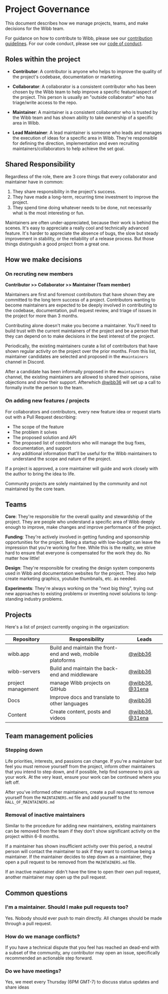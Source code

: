 # Project Governance

This document describes how we manage projects, teams, and make decisions for the Wibb team.

For guidance on how to contribute to Wibb, please see our [contribution guidelines](https://github.com/wibb-inc/.github/blob/main/CONTRIBUTING.md). For our code conduct, please see our [code of conduct](https://github.com/wibb-inc/.github/blob/main/CODE_OF_CONDUCT.md).

## Roles within the project

-   **Contributor**: A contributor is anyone who helps to improve the quality of
    the project's codebase, documentation or marketing.

-   **Collaborator**: A collaborator is a consistent contributor who has been
    chosen by the Wibb team to help improve a specific feature/aspect of the
    project. This person is usually an "outside collaborator" who has triage/write
    access to the repo.

-   **Maintainer**: A maintainer is a consistent collaborator who is trusted by
    the Wibb team and has shown ability to take ownership of a specific area
    in Wibb.

-   **Lead Maintainer**: A lead maintainer is someone who leads and manages the
    execution of ideas for a specific area in Wibb. They're responsible for
    defining the direction, implementation and even recruiting
    maintainers/collaborators to help achieve the set goal.

## Shared Responsibility

Regardless of the role, there are 3 core things that every collaborator and maintainer have in common:

1. They share responsibility in the project's success.
2. They have made a long-term, recurring time investment to improve the project.
3. They spend time doing whatever needs to be done, not necessarily what is the most interesting or fun.

Maintainers are often under-appreciated, because their work is behind the scenes. It's easy to appreciate a really cool and technically advanced feature. It's harder to appreciate the absence of bugs, the slow but steady improvement in stability, or the reliability of a release process. But those things distinguish a good project from a great one.

## How we make decisions

### On recruting new members

**Contributor >> Collaborator >> Maintainer (Team member)**

Maintainers are first and foremost contributors that have shown they are
committed to the long term success of a project. Contributors wanting to become
maintainers are expected to be deeply involved in contributing to the codebase,
documentation, pull request review, and triage of issues in the project for more
than 3 months.

Contributing alone doesn't make you become a maintainer. You'll need to build
trust with the current maintainers of the project and be a person that they can
depend on to make decisions in the best interest of the project.

Periodically, the existing maintainers curate a list of contributors that have
shown regular activity on the project over the prior months. From this list,
maintainer candidates are selected and proposed in the `#maintainers` channel in
Discord.

After a candidate has been informally proposed in the `#maintainers` channel,
the existing maintainers are allowed to shared their opinions, raise objections
and show their support. Afterwhich [@wibb36](https://github.com/wibb36) will set up a call to formally
invite the person to the team.

### On adding new features / projects

For collaborators and contributors, every new feature idea or request starts out
with a Pull Request describing:

-   The scope of the feature
-   The problem it solves
-   The proposed solution and API
-   The proposed list of contributors who will manage the bug fixes,
    documentation, and support
-   Any additional information that'll be useful for the Wibb maintainers to
    understand the scope and nature of the project.

If a project is approved, a core maintainer will guide and work closely with the
author to bring the idea to life.

Community projects are solely maintained by the community and not maintained by
the core team.

## Teams

**Core**: They're responsible for the overall quality and stewardship of the
project. They are people who understand a specific area of Wibb deeply
enough to improve, make changes and improve performance of the project.

**Funding**: They're actively involved in getting funding and sponsorship
opportunities for the project. Being a startup with low-budget can leave the impression that
you're working for free. While this is the reality, we strive hard to ensure
that everyone is compensated for the work they do. No matter how little!

**Design**: They're responsible for creating the design system components used
in Wibb and documentation websites for the project. They also help create
marketing graphics, youtube thumbnails, etc. as needed.

**Experiments**: They're always working on the "next big thing", trying out new
approaches to existing problems or inventing novel solutions to long-standing
industry problems.

## Projects

Here's a list of project currently ongoing in the organization:

| Repository         | Responsibility                                              | Leads              |
| ------------------ | ----------------------------------------------------------- | ------------------ |
| wibb.app        | Build and maintain the front-end and web, mobile platoforms | [@wibb36](https://github.com/wibb36)            |
| wibb-servers    | Build and maintain the back-end and middleware              | [@wibb36](https://github.com/wibb36)            |
| project management | manage Wibb projects on GitHub                           | [@wibb36](https://github.com/wibb36), [@31ena](https://github.com/31ena) |
| Docs               | Improve docs and translate to other languages               | [@wibb36](https://github.com/wibb36)            |
| Content            | Create content, posts and videos                            | [@wibb36](https://github.com/wibb36), [@31ena](https://github.com/31ena) |

## Team management policies

### Stepping down

Life priorities, interests, and passions can change. If you're a maintainer but
feel you must remove yourself from the project, inform other maintainers that
you intend to step down, and if possible, help find someone to pick up your
work. At the very least, ensure your work can be continued where you left off.

After you've informed other maintainers, create a pull request to remove
yourself from the `MAINTAINERS.md` file and add yourself to the
`HALL_OF_MAINTAINERS.md`

### Removal of inactive maintainers

Similar to the procedure for adding new maintainers, existing maintainers can be
removed from the team if they don't show significant activity on the project
within 6-8 months.

If a maintainer has shown insufficient activity over this period, a neutral
person will contact the maintainer to ask if they want to continue being a
maintainer. If the maintainer decides to step down as a maintainer, they open a
pull request to be removed from the `MAINTAINERS.md` file.

If an inactive maintainer didn't have the time to open their own pull request,
another maintainer may open up the pull request.

## Common questions

### I'm a maintainer. Should I make pull requests too?

Yes. Nobody should ever push to main directly. All changes should be made
through a pull request.

### How do we manage conflicts?

If you have a technical dispute that you feel has reached an dead-end with a
subset of the community, any contributor may open an issue, specifically
recommended an actionable step forward.

### Do we have meetings?

Yes, we meet every Thursday (6PM GMT-7) to discuss status updates and share ideas